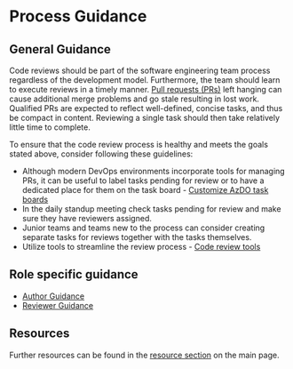 # Process Guidance

## General Guidance

Code reviews should be part of the software engineering team process regardless of the development model. Furthermore, the team should learn to execute reviews in a timely manner. [Pull requests (PRs)](../pull-requests.md) left hanging can cause additional merge problems and go stale resulting in lost work. Qualified PRs are expected to reflect well-defined, concise tasks, and thus be compact in content. Reviewing a single task should then take relatively little time to complete.

To ensure that the code review process is healthy and meets the goals stated above, consider following these guidelines:

- Although modern DevOps environments incorporate tools for managing PRs, it can be useful to label tasks pending for review or to have a dedicated place for them on the task board - [Customize AzDO task boards](./customize-ado.md#task-boards)
- In the daily standup meeting check tasks pending for review and make sure they have reviewers assigned.
- Junior teams and teams new to the process can consider creating separate tasks for reviews together with the tasks themselves.
- Utilize tools to streamline the review process - [Code review tools](../tools.md)

## Role specific guidance

- [Author Guidance](./author-guidance.md)
- [Reviewer Guidance](./reviewer-guidance.md)

## Resources

Further resources can be found in the [resource section](../README.md#resources) on the main page.
